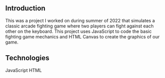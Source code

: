 ## Introduction
This was a project I worked on during summer of 2022 that simulates a classic arcade fighting game where two players can fight against each other on the keyboard. This project uses JavaScript to code the basic fighting game mechanics and HTML Canvas to create the graphics of our game.
## Technologies
JavaScript
HTML
